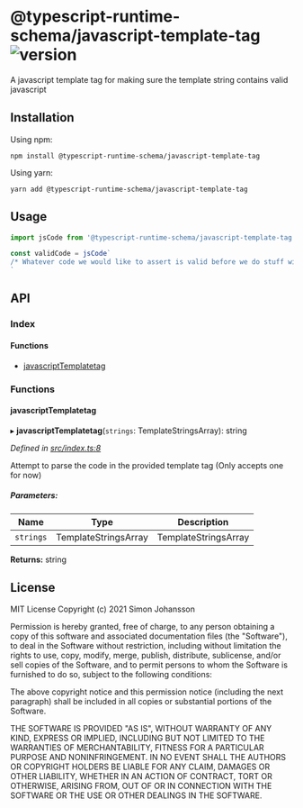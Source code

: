 # @typescript-runtime-schema/javascript-template-tag ![version](https://badgen.net/badge/version/1.0.2/blue)
A javascript template tag for making sure the template string contains valid javascript

## Installation
Using npm:
```
npm install @typescript-runtime-schema/javascript-template-tag
```
Using yarn:
```
yarn add @typescript-runtime-schema/javascript-template-tag
```
## Usage
```ts
import jsCode from '@typescript-runtime-schema/javascript-template-tag'

const validCode = jsCode`
/* Whatever code we would like to assert is valid before we do stuff with it */
`
```

## API


### Index

#### Functions

* [javascriptTemplatetag](README.md#javascripttemplatetag)

### Functions

#### javascriptTemplatetag

▸ **javascriptTemplatetag**(`strings`: TemplateStringsArray): string

*Defined in [src/index.ts:8](https://github.com/simonlovesyou/typescript-schema/blob/cd2159c/packages/javascript-template-tag/src/index.ts#L8)*

Attempt to parse the code in the provided template tag (Only accepts one for now)

##### Parameters:

Name | Type | Description |
------ | ------ | ------ |
`strings` | TemplateStringsArray | TemplateStringsArray |

**Returns:** string

## License
MIT License Copyright (c) 2021 Simon Johansson

Permission is hereby granted, free of charge, to any person obtaining a copy of this software and associated documentation files (the "Software"), to deal in the Software without restriction, including without limitation the rights to use, copy, modify, merge, publish, distribute, sublicense, and/or sell copies of the Software, and to permit persons to whom the Software is furnished to do so, subject to the following conditions:

The above copyright notice and this permission notice (including the next paragraph) shall be included in all copies or substantial portions of the Software.

THE SOFTWARE IS PROVIDED "AS IS", WITHOUT WARRANTY OF ANY KIND, EXPRESS OR IMPLIED, INCLUDING BUT NOT LIMITED TO THE WARRANTIES OF MERCHANTABILITY, FITNESS FOR A PARTICULAR PURPOSE AND NONINFRINGEMENT. IN NO EVENT SHALL THE AUTHORS OR COPYRIGHT HOLDERS BE LIABLE FOR ANY CLAIM, DAMAGES OR OTHER LIABILITY, WHETHER IN AN ACTION OF CONTRACT, TORT OR OTHERWISE, ARISING FROM, OUT OF OR IN CONNECTION WITH THE SOFTWARE OR THE USE OR OTHER DEALINGS IN THE SOFTWARE.